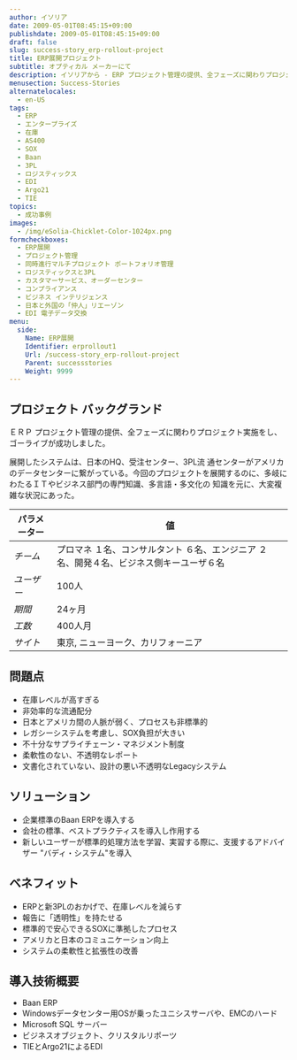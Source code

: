 ```yaml
---
author: イソリア
date: 2009-05-01T08:45:15+09:00
publishdate: 2009-05-01T08:45:15+09:00
draft: false
slug: success-story_erp-rollout-project
title: ERP展開プロジェクト
subtitle: オプティカル メーカーにて
description: イソリアから - ERP プロジェクト管理の提供、全フェーズに関わりプロジェクト実施をし、ゴーライブが成功しました。
menusection: Success-Stories
alternatelocales:
  - en-US
tags:
  - ERP
  - エンタープライズ
  - 在庫
  - AS400
  - SOX
  - Baan
  - 3PL
  - ロジスティックス
  - EDI
  - Argo21
  - TIE
topics:
  - 成功事例
images:  
  - /img/eSolia-Chicklet-Color-1024px.png
formcheckboxes:
  - ERP展開
  - プロジェクト管理
  - 同時進行マルチプロジェクト ポートフォリオ管理
  - ロジスティックスと3PL
  - カスタマーサービス、オーダーセンター
  - コンプライアンス
  - ビジネス インテリジェンス
  - 日本と外国の「仲人」リエーゾン
  - EDI 電子データ交換
menu:
  side:
    Name: ERP展開
    Identifier: erprollout1
    Url: /success-story_erp-rollout-project
    Parent: successstories
    Weight: 9999
---
```


## プロジェクト バックグランド

ＥＲＰ プロジェクト管理の提供、全フェーズに関わりプロジェクト実施をし、ゴーライブが成功しました。

展開したシステムは、日本のHQ、受注センター、3PL流 通センターがアメリカのデータセンターに繋がっている。今回のプロジェクトを展開するのに、多岐にわたるＩＴやビジネス部門の専門知識、多言語・多文化の 知識を元に、大変複雑な状況にあった。

パラメーター | 値
------|------
_チーム_ | プロマネ １名、コンサルタント ６名、エンジニア ２名、開発４名、ビジネス側キーユーザ６名
_ユーザー_ | 100人
_期間_ | 24ヶ月
_工数_ | 400人月
_サイト_ | 東京, ニューヨーク、カリフォーニア

## 問題点

* 在庫レベルが高すぎる
* 非効率的な流通配分
* 日本とアメリカ間の人脈が弱く、プロセスも非標準的
* レガシーシステムを考慮し、SOX負担が大きい
* 不十分なサプライチェーン・マネジメント制度
* 柔軟性のない、不透明なレポート
* 文書化されていない、設計の悪い不透明なLegacyシステム

## ソリューション

* 企業標準のBaan ERPを導入する
* 会社の標準、ベストプラクティスを導入し作用する
* 新しいユーザーが標準的処理方法を学習、実習する際に、支援するアドバイザー "バディ・システム"を導入

## ベネフィット

* ERPと新3PLのおかげで、在庫レベルを減らす
* 報告に「透明性」を持たせる
* 標準的で安心できるSOXに準拠したプロセス
* アメリカと日本のコミュニケーション向上
* システムの柔軟性と拡張性の改善

## 導入技術概要

* Baan ERP
* Windowsデータセンター用OSが乗ったユニシスサーバや、EMCのハード
* Microsoft SQL サーバー
* ビジネスオブジェクト、クリスタルリポーツ
* TIEとArgo21によるEDI
